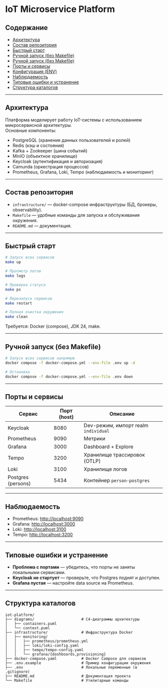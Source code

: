 # IoT Microservice Platform

## Содержание
- [Архитектура](#архитектура)
- [Состав репозитория](#состав-репозитория)
- [Быстрый старт](#быстрый-старт)
- [Ручной запуск (без Makefile)](#ручной-запуск-без-makefile)
- [Ручной запуск (без Makefile)](#ручной-запуск-без-makefile)
- [Порты и сервисы](#порты-и-сервисы)
- [Конфигурация (ENV)](#конфигурация-env)
- [Наблюдаемость](#наблюдаемость)
- [Типовые ошибки и устранение](#типовые-ошибки-и-устранение)
- [Структура каталогов](#структура-каталогов)

---

## Архитектура

Платформа моделирует работу IoT-системы с использованием микросервисной архитектуры.  
Основные компоненты:
- PostgreSQL (хранение данных пользователей и ролей)
- Redis (кэш и состояния)
- Kafka + Zookeeper (шина событий)
- MinIO (объектное хранилище)
- Keycloak (аутентификация и авторизация)
- Camunda (оркестрация процессов)
- Prometheus, Grafana, Loki, Tempo (наблюдаемость и мониторинг)

---

## Состав репозитория

- `infrastructure/` — docker-compose инфраструктуры (БД, брокеры, observability).
- `Makefile` — удобные команды для запуска и обслуживания окружения.
- `README.md` — документация.

---

## Быстрый старт

```bash
# Запуск всех сервисов
make up

# Просмотр логов
make logs

# Проверка статуса
make ps

# Перезапуск сервисов
make restart

# Полная очистка окружения
make clean
```

Требуется: Docker (compose), JDK 24, make.

---

## Ручной запуск (без Makefile)

```bash
# Запуск всех сервисов напрямую
docker compose -f docker-compose.yml --env-file .env up -d

# Остановка
docker compose -f docker-compose.yml --env-file .env down
```

---

## Порты и сервисы

| Сервис            | Порт (host) | Описание                                     |
|-------------------|-------------|----------------------------------------------|
| Keycloak          | 8080        | Dev-режим, импорт realm `individual`         |
| Prometheus        | 9090        | Метрики                                      |
| Grafana           | 3000        | Dashboard + Explore                          |
| Tempo             | 3200        | Хранилище трассировок (OTLP)                 |
| Loki              | 3100        | Хранилище логов                              |
| Postgres (persons)| 5434        | Контейнер `person-postgres`                  |

---

## Наблюдаемость

- Prometheus: [http://localhost:9090](http://localhost:9090)  
- Grafana: [http://localhost:3000](http://localhost:3000)  
- Loki: [http://localhost:3100](http://localhost:3100)  
- Tempo: [http://localhost:3200](http://localhost:3200)

---

## Типовые ошибки и устранение

- **Проблема с портами** — убедитесь, что порты не заняты локальными сервисами.  
- **Keycloak не стартует** — проверьте, что Postgres поднят и доступен.  
- **Grafana пустая** — настройте data source на Prometheus.  

---

## Структура каталогов

```
iot-platform/
├── diagrams/                     # C4-диаграммы архитектуры
│   ├── containers.puml
│   └── context.puml
├── infrastructure/               # Инфраструктура Docker
│   ├── monitoring/
│   │   ├── prometheus/prometheus.yml
│   │   ├── loki/loki-config.yaml
│   │   ├── tempo/tempo-config.yaml
│   │   └── grafana/{dashboards,provisioning}
├── docker-compose.yaml           # Docker Compose для сервисов
├── .env.example                  # Пример конфигурации окружения
├── .env                          # Локальные переменные (в .gitignore)
├── README.md                     # Документация проекта
└── Makefile                      # Утилитарные команды
```
